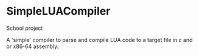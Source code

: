 # SimpleLUACompiler
School project

A 'simple' compiler to parse and compile LUA code to a target file in c and or x86-64 assembly.

